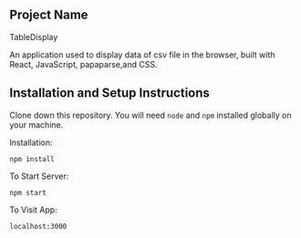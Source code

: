 ## Project Name

TableDisplay

An application used to display data of csv file in the browser, built with React, JavaScript, papaparse,and CSS.

## Installation and Setup Instructions

Clone down this repository. You will need `node` and `npm` installed globally on your machine.  

Installation:

`npm install`  

To Start Server:

`npm start`  

To Visit App:

`localhost:3000`  
